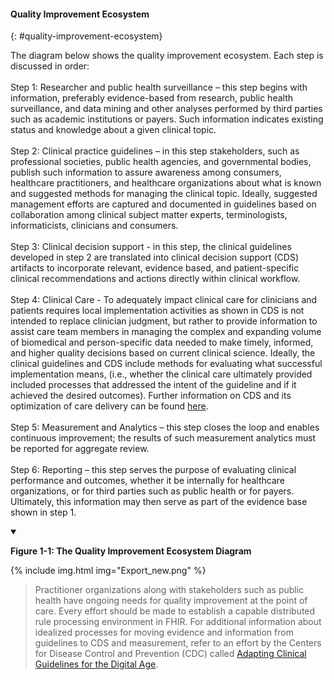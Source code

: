 #### Quality Improvement Ecosystem
{: #quality-improvement-ecosystem}

The diagram below shows the quality improvement ecosystem.  Each step is discussed in order:<br>
<br>
Step 1: Researcher and public health surveillance – this step begins with information, preferably evidence-based from research, public health surveillance, and data mining and other analyses performed by third parties such as academic institutions or payers. Such information indicates existing status and knowledge about a given clinical topic.<br>
<br>
Step 2: Clinical practice guidelines – in this step stakeholders, such as professional societies, public health agencies, and governmental bodies, publish such information to assure awareness among consumers, healthcare practitioners, and healthcare organizations about what is known and suggested methods for managing the clinical topic. Ideally, suggested management efforts are captured and documented in guidelines based on collaboration among clinical subject matter experts, terminologists, informaticists, clinicians and consumers.<br>
<br>
Step 3: Clinical decision support - in this step, the clinical guidelines developed in step 2 are translated into clinical decision support (CDS) artifacts to incorporate relevant, evidence based, and patient-specific clinical recommendations and actions directly within clinical workflow.<br>
<br>
Step 4: Clinical Care - To adequately impact clinical care for clinicians and patients requires local implementation activities as shown in CDS is not intended to replace clinician judgment, but rather to provide information to assist care team members in managing the complex and expanding volume of biomedical and person-specific data needed to make timely, informed, and higher quality decisions based on current clinical science. Ideally, the clinical guidelines and CDS include methods for evaluating what successful implementation means, (i.e., whether the clinical care ultimately provided included processes that addressed the intent of the guideline and if it achieved the desired outcomes). Further information on CDS and its optimization of care delivery can be found [here](https://www.healthit.gov/sites/default/files/page/2018-04/Optimizing_Strategies_508.pdf).<br>
<br>
Step 5: Measurement and Analytics – this step closes the loop and enables continuous improvement; the results of such measurement analytics must be reported for aggregate review.<br>
<br>
Step 6: Reporting – this step serves the purpose of evaluating clinical performance and outcomes, whether it be internally for healthcare organizations, or for third parties such as public health or for payers. Ultimately, this information may then serve as part of the evidence base shown in step 1.<br>

<details open>
<summary>

<b>Figure 1-1: The Quality Improvement Ecosystem Diagram</b>

</summary>

{% include img.html img="Export_new.png" %}

</details>

>Practitioner organizations along with stakeholders such as public health
have ongoing needs for quality improvement at the point of care. Every effort should be made to
establish a capable distributed rule processing environment in FHIR. For
additional information about idealized processes for moving evidence and
information from guidelines to CDS and measurement, refer to an effort by the
Centers for Disease Control and Prevention (CDC) called
[Adapting Clinical Guidelines for the Digital Age](https://www.cdc.gov/ddphss/clinical-guidelines/index.html).
